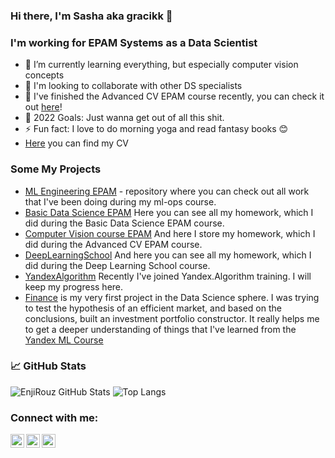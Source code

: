 ### Hi there, I'm Sasha aka gracikk 👋

### I'm working for EPAM Systems as a Data Scientist

- 🌱 I’m currently learning everything, but especially computer vision concepts
- :two_men_holding_hands: I'm looking to collaborate with other DS specialists
- 🔭 I've finished the Advanced CV EPAM course recently, you can check it out [here](https://github.com/gracikk-ds/cv-epam-course)!
- 🥅 2022 Goals: Just wanna get out of all this shit.
- ⚡ Fun fact: I love to do morning yoga and read fantasy books 😊
- [Here](https://github.com/gracikk-ds/cv) you can find my CV

### Some My Projects
- [ML Engineering EPAM](https://github.com/gracikk-ds/ml-ops) - repository where you can check out all work that I've been doing during my ml-ops course.
- [Basic Data Science EPAM](https://github.com/gracikk-ds/basic_ds_epam) Here you can see all my homework, which I did during the Basic Data Science EPAM course.
- [Computer Vision course EPAM](https://github.com/gracikk-ds/cv-epam-course) And here I store my homework, which I did during the Advanced CV EPAM course.
- [DeepLearningSchool](https://github.com/gracikk-ds/DeepLearningSchool) And here you can see all my homework, which I did during the Deep Learning School course.  
- [YandexAlgorithm](https://github.com/gracikk-ds/yandex-algo-trainings) Recently I've joined Yandex.Algorithm training. I will keep my progress here.
- [Finance](https://github.com/gracikk-ds/finance_course) is my very first project in the Data Science sphere. I was trying to test the hypothesis of an efficient market, and based on the conclusions, built an investment portfolio constructor. It really helps me to get a deeper understanding of things that I've learned from the [Yandex ML Course](https://yandex.ru/promo/academy/data_analysis)
  
### 📈 GitHub Stats

![EnjiRouz GitHub Stats](https://github-readme-stats.vercel.app/api?username=gracikk-ds&count_private=true&hide=contribs&show_icons=true&theme=radical)
![Top Langs](https://github-readme-stats.vercel.app/api/top-langs/?username=gracikk-ds&count_private=true&hide=tsql&langs_count=7&theme=radical&layout=compact)

### Connect with me:

[<img align="left" alt="gracikk | Telegram" width="22px" src="https://cdn.jsdelivr.net/npm/simple-icons@v3/icons/telegram.svg" />][telegram]
[<img align="left" alt="gracikk | Twitter" width="22px" src="https://cdn.jsdelivr.net/npm/simple-icons@v3/icons/twitter.svg" />][twitter]
[<img align="left" alt="gracikk | Instagram" width="22px" src="https://cdn.jsdelivr.net/npm/simple-icons@v3/icons/instagram.svg" />][instagram]  


[twitter]: https://twitter.com/gracikk
[instagram]: https://www.instagram.com/gracikk/
[telegram]: https://t.me/gracikk

